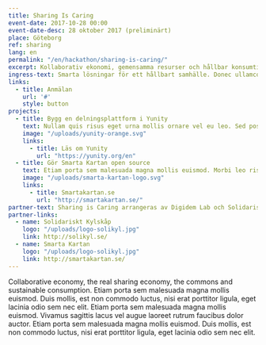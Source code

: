 ```yaml
---
title: Sharing Is Caring
event-date: 2017-10-28 00:00
event-date-desc: 28 oktober 2017 (preliminärt)
place: Göteborg
ref: sharing
lang: en
permalink: "/en/hackathon/sharing-is-caring/"
excerpt: Kollaborativ ekonomi, gemensamma resurser och hållbar konsumtion.
ingress-text: Smarta lösningar för ett hållbart samhälle. Donec ullamcorper nulla non metus auctor fringilla. Curabitur blandit tempus porttitor.
links:
  - title: Anmälan
    url: '#'
    style: button
projects:
  - title: Bygg en delningsplattform i Yunity
    text: Nullam quis risus eget urna mollis ornare vel eu leo. Sed posuere consectetur est at lobortis. Praesent commodo cursus magna, vel scelerisque nisl consectetur et. Maecenas sed diam eget risus varius blandit sit amet non magna. Fusce dapibus, tellus ac cursus commodo, tortor mauris condimentum nibh, ut fermentum massa justo sit amet risus. Donec sed odio dui. Etiam porta sem malesuada magna mollis euismod.
    image: "/uploads/yunity-orange.svg"
    links:
      - title: Läs om Yunity
        url: "https://yunity.org/en"
  - title: Gör Smarta Kartan open source
    text: Etiam porta sem malesuada magna mollis euismod. Morbi leo risus, porta ac consectetur ac, vestibulum at eros. Vivamus sagittis lacus vel augue laoreet rutrum faucibus dolor auctor. Nullam quis risus eget urna mollis ornare vel eu leo. Donec ullamcorper nulla non metus auctor fringilla. Etiam porta sem malesuada magna mollis euismod. Nullam id dolor id nibh ultricies vehicula ut id elit.
    image: "/uploads/smarta-kartan-logo.svg"
    links:
      - title: Smartakartan.se
        url: "http://smartakartan.se/"
partner-text: Sharing is Caring arrangeras av Digidem Lab och Solidariskt Kylskåp Vestibulum id ligula porta felis euismod semper.
partner-links:
  - name: Solidariskt Kylskåp
    logo: "/uploads/logo-solikyl.jpg"
    link: http://solikyl.se/
  - name: Smarta Kartan
    logo: "/uploads/logo-solikyl.jpg"
    link: http://smartakartan.se/
---
```

Collaborative economy, the real sharing economy, the commons and sustainable consumption. Etiam porta sem malesuada magna mollis euismod. Duis mollis, est non commodo luctus, nisi erat porttitor ligula, eget lacinia odio sem nec elit. Etiam porta sem malesuada magna mollis euismod. Vivamus sagittis lacus vel augue laoreet rutrum faucibus dolor auctor. Etiam porta sem malesuada magna mollis euismod. Duis mollis, est non commodo luctus, nisi erat porttitor ligula, eget lacinia odio sem nec elit.
